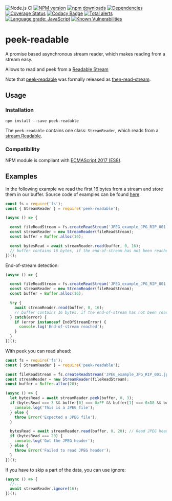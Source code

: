 ![Node.js CI](https://github.com/Borewit/peek-readable/workflows/Node.js%20CI/badge.svg)
[![NPM version](https://badge.fury.io/js/peek-readable.svg)](https://npmjs.org/package/peek-readable)
[![npm downloads](http://img.shields.io/npm/dm/peek-readable.svg)](https://npmcharts.com/compare/peek-readable?start=600&interval=30)
[![Dependencies](https://david-dm.org/Borewit/peek-readable.svg)](https://david-dm.org/Borewit/peek-readable)
[![Coverage Status](https://coveralls.io/repos/github/Borewit/peek-readable/badge.svg?branch=master)](https://coveralls.io/github/Borewit/peek-readable?branch=master)
[![Codacy Badge](https://api.codacy.com/project/badge/Grade/8a89b90858734a6da07570eaf2e89849)](https://www.codacy.com/app/Borewit/peek-readable?utm_source=github.com&amp;utm_medium=referral&amp;utm_content=Borewit/peek-readable&amp;utm_campaign=Badge_Grade)
[![Total alerts](https://img.shields.io/lgtm/alerts/g/Borewit/peek-readable.svg?logo=lgtm&logoWidth=18)](https://lgtm.com/projects/g/Borewit/peek-readable/alerts/)
[![Language grade: JavaScript](https://img.shields.io/lgtm/grade/javascript/g/Borewit/peek-readable.svg?logo=lgtm&logoWidth=18)](https://lgtm.com/projects/g/Borewit/peek-readable/context:javascript)
[![Known Vulnerabilities](https://snyk.io/test/github/Borewit/peek-readable/badge.svg?targetFile=package.json)](https://snyk.io/test/github/Borewit/peek-readable?targetFile=package.json)

# peek-readable

A promise based asynchronous stream reader, which makes reading from a stream easy.

Allows to read and peek from a [Readable Stream](https://nodejs.org/api/stream.html#stream_readable_streams) 

Note that [peek-readable](https://github.com/Borewit/peek-readable) was formally released as [then-read-stream](https://github.com/Borewit/peek-readable).

## Usage

### Installation

```shell script
npm install --save peek-readable
```

The `peek-readable` contains one class: `StreamReader`, which reads from a [stream.Readable](https://nodejs.org/api/stream.html#stream_class_stream_readable).

### Compatibility

NPM module is compliant with [ECMAScript 2017 (ES8)](https://en.wikipedia.org/wiki/ECMAScript#8th_Edition_-_ECMAScript_2017).

## Examples

In the following example we read the first 16 bytes from a stream and store them in our buffer.
Source code of examples can be found [here](test/examples.ts).

```js
const fs = require('fs');
const { StreamReader } = require('peek-readable');

(async () => {

  const fileReadStream = fs.createReadStream('JPEG_example_JPG_RIP_001.jpg');
  const streamReader = new StreamReader(fileReadStream);
  const buffer = Buffer.alloc(16);

  const bytesRead = await streamReader.read(buffer, 0, 16);
  // buffer contains 16 bytes, if the end-of-stream has not been reached
})();
```

End-of-stream detection:
```js
(async () => {

  const fileReadStream = fs.createReadStream('JPEG_example_JPG_RIP_001.jpg');
  const streamReader = new StreamReader(fileReadStream);
  const buffer = Buffer.alloc(16);

  try {
    await streamReader.read(buffer, 0, 16);
    // buffer contains 16 bytes, if the end-of-stream has not been reached
  } catch(error) {
    if (error instanceof EndOfStreamError) {
      console.log('End-of-stream reached');
    }
  }
})();
```

With peek you can read ahead:
```js
const fs = require('fs');
const { StreamReader } = require('peek-readable');

const fileReadStream = fs.createReadStream('JPEG_example_JPG_RIP_001.jpg');
const streamReader = new StreamReader(fileReadStream);
const buffer = Buffer.alloc(20);

(async () => {
  let bytesRead = await streamReader.peek(buffer, 0, 3);
  if (bytesRead === 3 && buffer[0] === 0xFF && buffer[1] === 0xD8 && buffer[2] === 0xFF) {
    console.log('This is a JPEG file');
  } else {
    throw Error('Expected a JPEG file');
  }

  bytesRead = await streamReader.read(buffer, 0, 20); // Read JPEG header
  if (bytesRead === 20) {
    console.log('Got the JPEG header');
  } else {
    throw Error('Failed to read JPEG header');
  }
})();
```

If you have to skip a part of the data, you can use ignore:
```js
(async () => {
  //...  
  await streamReader.ignore(16);
})();
```

